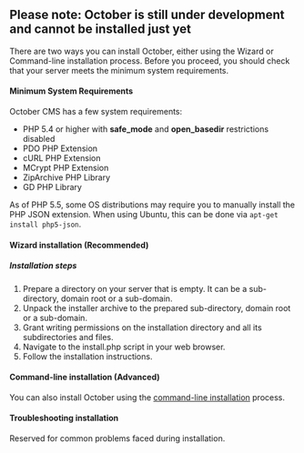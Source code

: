 
## Please note: October is still under development and cannot be installed just yet

There are two ways you can install October, either using the Wizard or Command-line installation process.
Before you proceed, you should check that your server meets the minimum system requirements.

#### Minimum System Requirements

October CMS has a few system requirements:

* PHP 5.4 or higher with **safe_mode** and **open_basedir** restrictions disabled
* PDO PHP Extension
* cURL PHP Extension
* MCrypt PHP Extension
* ZipArchive PHP Library
* GD PHP Library

As of PHP 5.5, some OS distributions may require you to manually install the PHP JSON extension.
When using Ubuntu, this can be done via ``apt-get install php5-json``.

#### Wizard installation (Recommended)

##### Installation steps

1. Prepare a directory on your server that is empty. It can be a sub-directory, domain root or a sub-domain.
2. Unpack the installer archive to the prepared sub-directory, domain root or a sub-domain.
3. Grant writing permissions on the installation directory and all its subdirectories and files.
4. Navigate to the install.php script in your web browser.
5. Follow the installation instructions.

#### Command-line installation (Advanced)

You can also install October using the [command-line installation](advanced/console) process.

#### Troubleshooting installation

Reserved for common problems faced during installation.